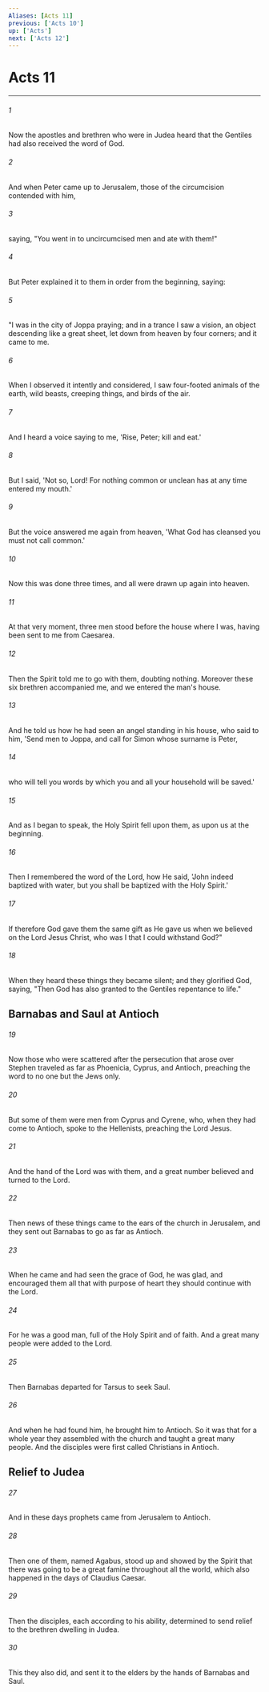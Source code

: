 ```yaml
---
Aliases: [Acts 11]
previous: ['Acts 10']
up: ['Acts']
next: ['Acts 12']
---
```

# Acts 11

***


###### 1 
Now the apostles and brethren who were in Judea heard that the Gentiles had also received the word of God. 

###### 2 
And when Peter came up to Jerusalem, those of the circumcision contended with him, 

###### 3 
saying, "You went in to uncircumcised men and ate with them!" 

###### 4 
But Peter explained it to them in order from the beginning, saying: 

###### 5 
"I was in the city of Joppa praying; and in a trance I saw a vision, an object descending like a great sheet, let down from heaven by four corners; and it came to me. 

###### 6 
When I observed it intently and considered, I saw four-footed animals of the earth, wild beasts, creeping things, and birds of the air. 

###### 7 
And I heard a voice saying to me, 'Rise, Peter; kill and eat.' 

###### 8 
But I said, 'Not so, Lord! For nothing common or unclean has at any time entered my mouth.' 

###### 9 
But the voice answered me again from heaven, 'What God has cleansed you must not call common.' 

###### 10 
Now this was done three times, and all were drawn up again into heaven. 

###### 11 
At that very moment, three men stood before the house where I was, having been sent to me from Caesarea. 

###### 12 
Then the Spirit told me to go with them, doubting nothing. Moreover these six brethren accompanied me, and we entered the man's house. 

###### 13 
And he told us how he had seen an angel standing in his house, who said to him, 'Send men to Joppa, and call for Simon whose surname is Peter, 

###### 14 
who will tell you words by which you and all your household will be saved.' 

###### 15 
And as I began to speak, the Holy Spirit fell upon them, as upon us at the beginning. 

###### 16 
Then I remembered the word of the Lord, how He said, 'John indeed baptized with water, but you shall be baptized with the Holy Spirit.' 

###### 17 
If therefore God gave them the same gift as He gave us when we believed on the Lord Jesus Christ, who was I that I could withstand God?" 

###### 18 
When they heard these things they became silent; and they glorified God, saying, "Then God has also granted to the Gentiles repentance to life." 

## Barnabas and Saul at Antioch 

###### 19 
Now those who were scattered after the persecution that arose over Stephen traveled as far as Phoenicia, Cyprus, and Antioch, preaching the word to no one but the Jews only. 

###### 20 
But some of them were men from Cyprus and Cyrene, who, when they had come to Antioch, spoke to the Hellenists, preaching the Lord Jesus. 

###### 21 
And the hand of the Lord was with them, and a great number believed and turned to the Lord. 

###### 22 
Then news of these things came to the ears of the church in Jerusalem, and they sent out Barnabas to go as far as Antioch. 

###### 23 
When he came and had seen the grace of God, he was glad, and encouraged them all that with purpose of heart they should continue with the Lord. 

###### 24 
For he was a good man, full of the Holy Spirit and of faith. And a great many people were added to the Lord. 

###### 25 
Then Barnabas departed for Tarsus to seek Saul. 

###### 26 
And when he had found him, he brought him to Antioch. So it was that for a whole year they assembled with the church and taught a great many people. And the disciples were first called Christians in Antioch.

## Relief to Judea 

###### 27 
And in these days prophets came from Jerusalem to Antioch. 

###### 28 
Then one of them, named Agabus, stood up and showed by the Spirit that there was going to be a great famine throughout all the world, which also happened in the days of Claudius Caesar. 

###### 29 
Then the disciples, each according to his ability, determined to send relief to the brethren dwelling in Judea. 

###### 30 
This they also did, and sent it to the elders by the hands of Barnabas and Saul.
